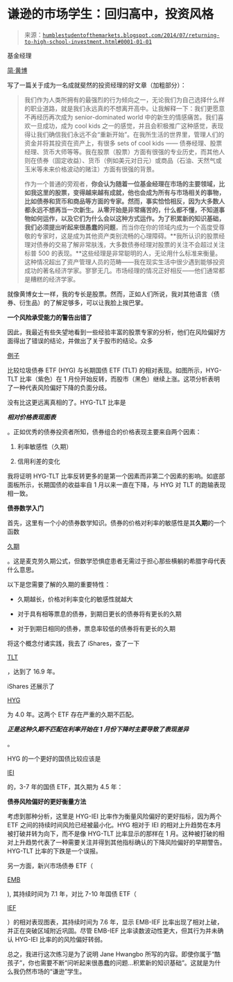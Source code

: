 <!--yml

category: 未分类

date: 2024-05-18 03:36:26

-->

# 谦逊的市场学生：回归高中，投资风格

> 来源：[`humblestudentofthemarkets.blogspot.com/2014/07/returning-to-high-school-investment.html#0001-01-01`](https://humblestudentofthemarkets.blogspot.com/2014/07/returning-to-high-school-investment.html#0001-01-01)

基金经理

[简·黄博](http://www.seeitmarket.com/connecting-big-dots-may-different-time-13657/)

写了一篇关于成为一名成就斐然的投资经理的好文章（加粗部分）：

> 我们作为人类所拥有的最强烈的行为倾向之一，无论我们为自己选择什么样的职业道路，就是我们永远真的不想离开高中。让我解释一下：我们更愿意不再经历再次成为 senior-dominated world 中的新生的情感痛苦。我们喜欢一旦成功，成为 cool kids 之一的感觉，并且会积极推广这种感觉，表现得让我们确信我们永远不会“重新开始”。在我所生活的世界里，管理人们的资金并将其投资在资产上，有很多 sets of cool kids —— 债券经理、股票经理、货币大师等等。我在股票（股票）方面有很强的专业历史，而其他人则在债券（固定收益）、货币（例如美元对日元）或商品（石油、天然气或玉米等未来价格波动的赌注）方面有很强的背景。
> 
> 作为一个普通的旁观者，**你会认为随着一位基金经理在市场的主要领域，比如我这里的股票，变得越来越有成就，他也会成为所有与市场相关的事物，比如债券和货币和商品等方面的专家。然而，事实恰恰相反，因为大多数人都永远不想再当一次新生。从零开始是非常痛苦的，什么都不懂，不知道事物如何运作，以及它们为什么会以这种方式运作。为了积累新的知识基础，我们必须提出听起来很愚蠢的问题**，而当你在你的领域内成为一个高度受尊敬的专家时，这是成为其他资产类别流畅的心理障碍。**我所认识的股票经理对债券的交易了解非常肤浅，大多数债券经理对股票的关注不会超过关注标普 500 的表现。**这些经理是非常聪明的人，无论用什么标准来衡量。这种情况超出了资产管理人员的范畴——我在现实生活中很少遇到能够投资成功的著名经济学家。寥寥无几。市场经理的情况正好相反——他们通常都是糟糕的经济学家。

就像黄博女士一样，我的专长是股票。然而，正如人们所说，我对其他语言（债券、衍生品）的了解足够多，可以让我脸上挨巴掌。

**一个风险承受能力的警告出错了**

因此，我最近有些失望地看到一些经验丰富的股票专家的分析，他们在风险偏好方面得出了错误的结论，并做出了关于股市的结论。众多

[例子](http://allstarcharts.com/bond-market-keeps-diverging-stocks)

比较垃圾债券 ETF (HYG) 与长期国债 ETF (TLT) 的相对表现。如图所示，HYG-TLT 比率（紫色）在 1 月份开始反转，而股市（黑色）继续上涨。这项分析表明了一种代表风险偏好下降的负面分歧。

没有比这更远离真相的了。HYG-TLT 比率是

***相对价格表现图表***

。正如优秀的债券投资者所知，债券组合的价格表现主要来自两个因素：

1.  利率敏感性（久期）

1.  信用利差的变化

我将证明 HYG-TLT 比率反转更多的是第一个因素而非第二个因素的影响。如底部面板所示，长期国债的收益率自 1 月以来一直在下降，与 HYG 对 TLT 的跑输表现相一致。

**债券数学入门**

首先，这里有一个小的债券数学知识。债券的价格对利率的敏感性是其**久期**的一个函数

[久期](http://www.investopedia.com/university/advancedbond/advancedbond5.asp)

。这是麦克劳久期公式，但数学恐惧症患者无需过于担心那些横躺的希腊字母代表什么意思。

以下是您需要了解的久期的重要特性：

+   久期越长，价格对利率变化的敏感性就越大

+   对于具有相等票息的债券，到期日更长的债券将有更长的久期

+   对于到期日相同的债券，票息率较低的债券将有更长的久期

将这个概念付诸实践，我去了 iShares，查了一下

[TLT](http://www.ishares.com/us/products/239454/ishares-20-year-treasury-bond-etf)

，达到了 16.9 年。

iShares 还展示了

[HYG](http://www.ishares.com/us/products/239565/ishares-iboxx-high-yield-corporate-bond-etf)

为 4.0 年。这两个 ETF 存在严重的久期不匹配。

***正是这种久期不匹配在利率开始在 1 月份下降时主要导致了表现差异***

。

HYG 的一个更好的国债比较应该是

[IEI](http://www.ishares.com/us/products/239455/ishares-37-year-treasury-bond-etf)

的，3-7 年的国债 ETF，其久期为 4.5 年：

**债券风险偏好的更好衡量方法**

考虑到那种分析，这里是 HYG-IEI 比率作为衡量风险偏好的更好指标，因为两个 ETF 之间的持续时间风险已经被最小化。HYG 相对于 IEI 的相对上升趋势在本月被打破并转为向下，而不是像 HYG-TLT 比率显示的那样在 1 月。这种被打破的相对上升趋势代表了一种需要关注并得到其他指标确认的下降风险偏好的早期警告。HYG-TLT 比率的下跌是一个误报。

另一方面，新兴市场债券 ETF（

[EMB](http://www.ishares.com/us/products/239572/ishares-jp-morgan-usd-emerging-markets-bond-etf)

), 其持续时间为 7.1 年，对比 7-10 年国债 ETF（

[IEF](http://www.ishares.com/us/products/239456/ishares-710-year-treasury-bond-etf)

）的相对表现图表，其持续时间为 7.6 年，显示 EMB-IEF 比率出现了相对上破，并正在突破区域附近巩固。尽管 EMB-IEF 比率读数波动性更大，但其行为并未确认 HYG-IEI 比率的的风险偏好转弱。

总之，我进行这次练习是为了说明 Jane Hwangbo 所写的内容。即使你属于“酷孩子”，你也需要不断“问听起来很愚蠢的问题...积累新的知识基础”。这就是为什么我仍然市场的“谦逊”学生。
